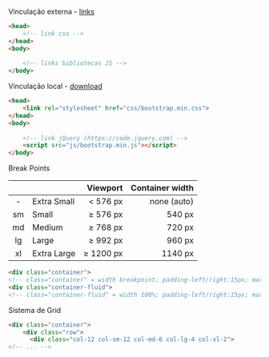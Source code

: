 Vinculação externa - [links](https://getbootstrap.com/docs/4.3/getting-started/introduction)
```html
<head>
    <!-- link css -->
</head>
<body>
    
    <!-- links bibliotecas JS -->
</body>
```

Vinculação local - [download](https://getbootstrap.com/docs/4.3/getting-started/download/)
```html
<head>
    <link rel="stylesheet" href="css/bootstrap.min.css">
</head>
<body>
    
    <!-- link jQuery (https://code.jquery.com) -->
    <script src="js/bootstrap.min.js"></script>
</body>
```

Break Points

|    |               | Viewport  | Container width   |
|:--:| ------------- |----------:| -----------------:|
| -  | Extra Small   | < 576 px  | none (auto)       |
| sm | Small         | ≥ 576 px  | 540 px            |
| md | Medium        | ≥ 768 px  | 720 px            |
| lg | Large         | ≥ 992 px  | 960 px            |
| xl | Extra Large   | ≥ 1200 px | 1140 px           |

```html
<div class="container"> 
<!-- class="container" = width breakpoint; padding-left/right:15px; margin-left/right:auto; -->
<div class="container-fluid">
<!-- class="container-fluid" = width 100%; padding-left/right:15px; margin-left/right:auto; -->
```

Sistema de Grid
```html
<div class="container">
    <div class="row">
      <div class="col-12 col-sm-12 col-md-6 col-lg-4 col-xl-2">
<!-- ... -->
```